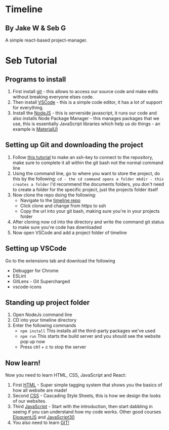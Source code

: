 # Timeline
## By Jake W & Seb G

A simple react-based project-manager.

# Seb Tutorial

## Programs to install

1. First install [git](https://git-scm.com/downloads) - this allows to access our source code and make edits without breaking everyone elses code.
2. Then install [VSCode](https://code.visualstudio.com/download) - this is a simple code editor, it has a lot of support for everything. 
3. Install the [NodeJS](https://nodejs.org/en/download/) - this is serverside javascript, it runs our code and also installs Node Package Manager - this manages packages that we use, this is essentially JavaScript libraries which help us do things - an example is [MaterialUI](https://material-ui.com)

## Setting up Git and downloading the project

1. Follow [this tutorial](https://confluence.atlassian.com/bitbucket/set-up-an-ssh-key-728138079.html) to make an ssh-key to connect to the repository, make sure to complete it all within the git bash not the normal command line
2. Using the command line, go to where you want to store the project, do this by the following: ``` cd - the cd command opens a folder mkdir - this creates a folder ``` I'd recommend the documents folders, you don't need to create a folder for the specific project, just the projects folder itself
3. Now clone the repo doing the following:
    * Navigate to the [timeline repo](https://bitbucket.org/bustyboysbongos/timeline/src/master/)
    * Click clone and change from https to ssh
    * Copy the url into your git bash, making sure you're in your projects folder
4. After cloning now cd into the directory and write the command git status to make sure you're code has downloaded
5. Now open VSCode and add a project folder of timeline

## Setting up VSCode
Go to the extensions tab and download the following
* Debugger for Chrome
* ESLint
* GitLens - Git Supercharged
* vscode-icons

## Standing up project folder
1. Open NodeJs command line
2. CD into your timeline directory
3. Enter the following commands
    * ``` npm install ``` This installs all the third-party packages we've used
    * ``` npm run ``` This starts the build server and you should see the website pop up now
    * Press ctrl + c to stop the server

## Now learn!
Now you need to learn HTML, CSS, JavaScript and React:

1. First [HTML](https://codecademy.com/learn/learn-html) - Super simple tagging system that shows you the basics of how all website are made!
2. Second [CSS](https://codecademy.com/learn/learn-css) - Cascading Style Sheets, this is how we design the looks of our websites.
3. Third [JavaScript](https://codecademy.com/catalog/language/javascript) - Start with the introduction, then start dabbling in seeing if you can understand how my code works. Other good courses [EloquentJS](https://eloquentjavascript.net) and [JavaScript30](https://javascript30.com)
4. You also need to learn [GIT!](https://learngitbranching.js.org/)